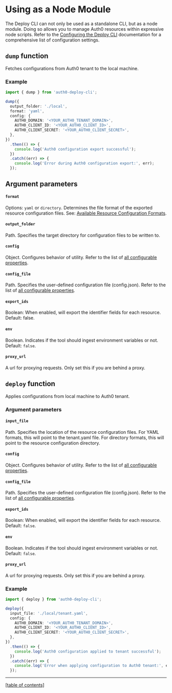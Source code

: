 # Using as a Node Module

The Deploy CLI can not only be used as a standalone CLI, but as a node module. Doing so allows you to manage Auth0 resources within expressive node scripts. Refer to the [Configuring the Deploy CLI](./configuring-the-deploy-cli.md) documentation for a comprehensive list of configuration settings.

## `dump` function

Fetches configurations from Auth0 tenant to the local machine.

### Example

```ts
import { dump } from 'auth0-deploy-cli';

dump({
  output_folder: './local',
  format: 'yaml',
  config: {
    AUTH0_DOMAIN: '<YOUR_AUTH0_TENANT_DOMAIN>',
    AUTH0_CLIENT_ID: '<YOUR_AUTH0_CLIENT_ID>',
    AUTH0_CLIENT_SECRET: '<YOUR_AUTH0_CLIENT_SECRET>',
  },
})
  .then(() => {
    console.log('Auth0 configuration export successful');
  })
  .catch((err) => {
    console.log('Error during Auth0 configuration export:', err);
  });
```

## Argument parameters

#### `format`

Options: `yaml` or `directory`. Determines the file format of the exported resource configuration files. See: [Available Resource Configuration Formats](available-resource-config-formats).

#### `output_folder`

Path. Specifies the target directory for configuration files to be written to.

#### `config`

Object. Configures behavior of utility. Refer to the list of [all configurable properties](./configuring-the-deploy-cli.md).

#### `config_file`

Path. Specifies the user-defined configuration file (config.json). Refer to the list of [all configurable properties](./configuring-the-deploy-cli.md).

#### `export_ids`

Boolean: When enabled, will export the identifier fields for each resource. Default: false.

#### `env`

Boolean. Indicates if the tool should ingest environment variables or not. Default: `false`.

#### `proxy_url`

A url for proxying requests. Only set this if you are behind a proxy.

## `deploy` function

Applies configurations from local machine to Auth0 tenant.

### Argument parameters

#### `input_file`

Path. Specifies the location of the resource configuration files. For YAML formats, this will point to the tenant.yaml file. For directory formats, this will point to the resource configuration directory.

#### `config`

Object. Configures behavior of utility. Refer to the list of [all configurable properties](./configuring-the-deploy-cli.md).

#### `config_file`

Path. Specifies the user-defined configuration file (config.json). Refer to the list of [all configurable properties](./configuring-the-deploy-cli.md).

#### `export_ids`

Boolean: When enabled, will export the identifier fields for each resource. Default: `false`.

#### `env`

Boolean. Indicates if the tool should ingest environment variables or not. Default: `false`.

#### `proxy_url`

A url for proxying requests. Only set this if you are behind a proxy.

### Example

```ts
import { deploy } from 'auth0-deploy-cli';

deploy({
  input_file: './local/tenant.yaml',
  config: {
    AUTH0_DOMAIN: '<YOUR_AUTH0_TENANT_DOMAIN>',
    AUTH0_CLIENT_ID: '<YOUR_AUTH0_CLIENT_ID>',
    AUTH0_CLIENT_SECRET: '<YOUR_AUTH0_CLIENT_SECRET>',
  },
})
  .then(() => {
    console.log('Auth0 configuration applied to tenant successful');
  })
  .catch((err) => {
    console.log('Error when applying configuration to Auth0 tenant:', err);
  });
```

---

[[table of contents]](../README.md#documentation)
